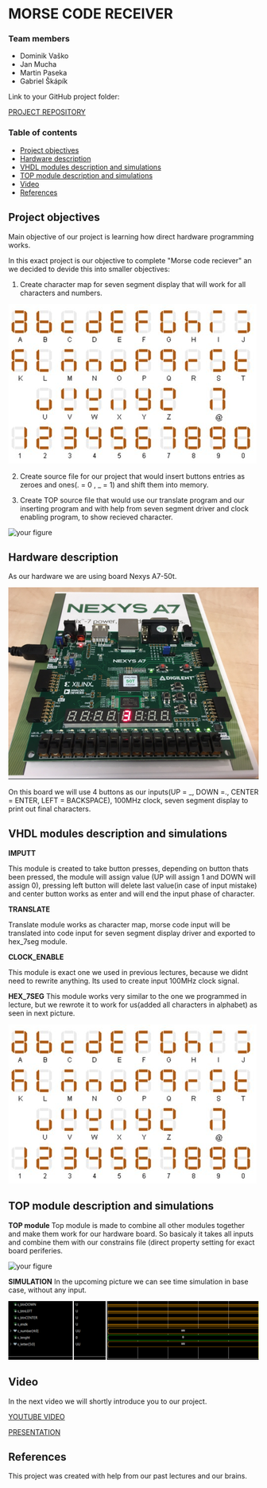 # MORSE CODE RECEIVER

### Team members

* Dominik Vaško 
* Jan Mucha 
* Martin Paseka 
* Gabriel Škápík

Link to your GitHub project folder:

   [PROJECT REPOSITORY](https://github.com/Hans22301/digital-electronics-1/tree/main/labs/project_morse_code_receiver)


### Table of contents
* [Project objectives](#objectives)
* [Hardware description](#hardware)
* [VHDL modules description and simulations](#modules)
* [TOP module description and simulations](#top)
* [Video](#video)
* [References](#references)


<a name="objectives"></a>
## Project objectives

Main objective of our project is learning how direct hardware programming works.

In this exact project  is our objective to complete "Morse code reciever" an we decided to  devide this into smaller objectives:
1. Create character map for seven segment display that will work for all  characters and numbers.

![your figure](https://github.com/Hans22301/digital-electronics-1/blob/main/labs/project_morse_code_receiver/images/mapa_znaku.png)
	
2. Create source file for our project that would insert buttons entries as zeroes and ones(. = 0 , _ = 1) and shift them into memory.
	
3. Create TOP source file that would use our translate program and our inserting program and with help from seven segment driver and clock enabling program, to show recieved character.
	
![your figure](https://github.com/Hans22301/digital-electronics-1/blob/main/labs/project_morse_code_receiver/images/obrázek_2022-05-04_004706754.png)

<a name="hardware"></a>
## Hardware description

As our hardware we are using board Nexys A7-50t.

![your figure](https://github.com/Hans22301/digital-electronics-1/blob/main/labs/project_morse_code_receiver/images/deska_orig.png)

On this board we will use 4 buttons as our inputs(UP = _, DOWN =., CENTER = ENTER, LEFT = BACKSPACE), 100MHz clock, seven segment display to print out final characters.

<a name="modules"></a>
## VHDL modules description and simulations

**IMPUTT**

This module is created to take button presses, depending on button thats been pressed, the module will assign value (UP will assign 1 and DOWN will assign 0), pressing left button will delete last value(in case of input  mistake) and center button works as enter and will end the input phase of character.

**TRANSLATE**

Translate module works as character map, morse code input will be translated into code input for seven segment display driver and exported to hex_7seg module.

**CLOCK_ENABLE**

This module is exact one we used in previous lectures, because we didnt need to rewrite anything. Its used to create input 100MHz clock signal.

**HEX_7SEG**
This module works very similar to the one we programmed in lecture, but we rewrote it to work for us(added all characters in alphabet) as seen in next picture.

![your figure](https://github.com/Hans22301/digital-electronics-1/blob/main/labs/project_morse_code_receiver/images/mapa_znaku.png)


<a name="top"></a>
## TOP module description and simulations

**TOP module**
Top module is made to combine all other modules together and make them work for our hardware board. So basicaly it takes all inputs and combine them  with our  constrains file (direct property setting for exact board periferies.

![your figure](https://github.com/Hans22301/digital-electronics-1/blob/main/labs/project_morse_code_receiver/images/obrázek_2022-05-04_004706754.png)

**SIMULATION**
In the upcoming picture we can see time simulation in base case, without any input.

![your figure](https://github.com/Hans22301/digital-electronics-1/blob/main/labs/project_morse_code_receiver/images/simulace.png)

<a name="video"></a>
## Video

In the next video we will shortly introduce you to our project.

[YOUTUBE VIDEO](https://github.com/...)

[PRESENTATION](https://vutbr-my.sharepoint.com/:p:/g/personal/xmucha11_vutbr_cz/EfuMuLWZGjlKjdNw_ewh3QQBPMM-HOBnsedU1G0o26pXcA?e=4Flh2b)

<a name="references"></a>
## References

This project was created with help from our past lectures and our brains.

